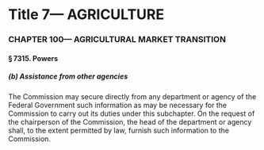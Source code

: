 
# Title 7— AGRICULTURE
### CHAPTER 100— AGRICULTURAL MARKET TRANSITION
#### § 7315. Powers
##### (b) Assistance from other agencies

The Commission may secure directly from any department or agency of the Federal Government such information as may be necessary for the Commission to carry out its duties under this subchapter. On the request of the chairperson of the Commission, the head of the department or agency shall, to the extent permitted by law, furnish such information to the Commission.
